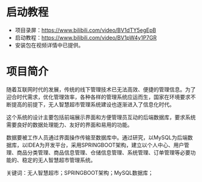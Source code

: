 # 启动教程

- 项目录屏：https://www.bilibili.com/video/BV1dTY5egEpB
- 启动教程：https://www.bilibili.com/video/BV1pW4y1P7GR
- 安装包在视频详情中已提供。

# 项目简介
随着互联网时代的发展，传统的线下管理技术已无法高效、便捷的管理信息。为了迎合时代需求，优化管理效率，各种各样的管理系统应运而生，国家在环境要求不断提高的前提下，无人智慧超市管理系统建设也逐渐进入了信息化时代。

这个系统的设计主要包括前端展示界面和方便管理员互动的后端数据库，要求系统需要良好的数据处理能力、友好的界面和易用的功能。

数据要被工作人员通过界面操作传输至数据库中。通过研究，以MySQL为后端数据库，以IDEA为开发平台，采用SPRINGBOOT架构，建立以个人中心、用户管理、商品分类管理、商品信息管理、仓储信息管理、系统管理、订单管理等必要功能的、稳定的无人智慧超市管理系统。

关键词：无人智慧超市；SPRINGBOOT架构；MySQL数据库；
